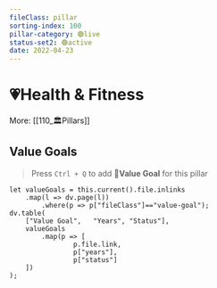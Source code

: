 ```yaml
---
fileClass: pillar  
sorting-index: 100
pillar-category: 🟢live  
status-set2: 🟢active 
date: 2022-04-23  
---
```


# 💗Health & Fitness
More: [[110_🏛Pillars]]

## Value Goals
> Press `Ctrl + Q`  to add **🌟Value Goal** for this pillar  

```dataviewjs
let valueGoals = this.current().file.inlinks
	.map(l => dv.page(l))
	    .where(p => p["fileClass"]=="value-goal");
dv.table(
    ["Value Goal",   "Years", "Status"],
    valueGoals
		.map(p => [
		        p.file.link,
		        p["years"],
		        p["status"]
    ])
);
```


